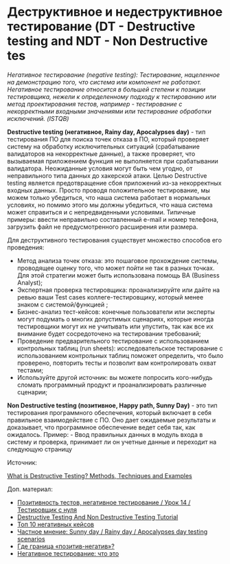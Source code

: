 # Деструктивное и недеструктивное тестирование (DT - Destructive testing and NDT - Non Destructive tes

_Негативное тестирование (negative testing): Тестирование, нацеленное на демонстрацию того, что система или компонент не работают. Негативное тестирование относится в большей степени к позиции тестировщика, нежели к определенному подходу к тестированию или метод проектирования тестов, например - тестирование с некорректными входными значениями или тестирование обработки исключений. (ISTQB)_

**Destructive testing (негативное, Rainy day, Apocalypses day)** - тип тестирования ПО для поиска точек отказа в ПО, который проверяет систему на обработку исключительных ситуаций (срабатывание валидаторов на некорректные данные), а также проверяет, что вызываемая приложением функция не выполняется при срабатывании валидатора. Неожиданные условия могут быть чем угодно, от неправильного типа данных до хакерской атаки. Целью Destructive testing является предотвращение сбоя приложений из-за некорректных входных данных. Просто проводя положительное тестирование, мы можем только убедиться, что наша система работает в нормальных условиях, но помимо этого мы должны убедиться, что наша система может справиться и с непредвиденными условиями. Типичные примеры: ввести неправильно составленный e-mail и номер телефона, загрузить файл не предусмотренного расширения или размера.

Для деструктивного тестирования существует множество способов его проведения:

* Метод анализа точек отказа: это пошаговое прохождение системы, проводящее оценку того, что может пойти не так в разных точках. Для этой стратегии может быть использована помощь BA (Business Analyst);
* Экспертная проверка тестировщика: проанализируйте или дайте на ревью ваши Test cases коллеге-тестировщику, который менее знаком с системой/функцией ;
* Бизнес-анализ тест-кейсов: конечные пользователи или эксперты могут подумать о многих допустимых сценариях, которые иногда тестировщики могут их не учитывать или упустить, так как все их внимание будет сосредоточено на тестировании требований;
* Проведение предварительного тестирование с использованием контрольных таблиц (run sheets): исследовательское тестирование с использованием контрольных таблиц поможет определить, что было проверено, повторить тесты и позволит вам контролировать охват тестами;
* Используйте другой источник: вы можете попросить кого-нибудь сломать программный продукт и проанализировать различные сценарии;

**Non Destructive testing (позитивное, Happy path, Sunny Day)** - это тип тестирования программного обеспечения, который включает в себя правильное взаимодействие с ПО. Оно дает ожидаемые результаты и доказывает, что программное обеспечение ведет себя так, как ожидалось. Пример: - Ввод правильных данных в модуль входа в систему и проверка, принимает ли он учетные данные и переходит на следующую страницу

Источник:

[What is Destructive Testing? Methods, Techniques and Examples](https://www.guru99.com/destructive-testing.html)

Доп. материал:

* [Позитивность тестов, негативное тестирование / Урок 14 / Тестировщик с нуля](https://www.youtube.com/watch?v=b\_1eXkzYc-g)
* [Destructive Testing And Non Destructive Testing Tutorial](https://www.softwaretestinghelp.com/destructive-non-destructive-testing/)
* [Топ 10 негативных кейсов](https://testmatick.com/ru/top-10-negativnyh-test-kejsov-ispolzuemyh-vo-vremya-testirovaniya-po/)
* [Частное мнение: Sunny day / Rainy day / Apocalypses day testing scenarios](https://qsusha.wordpress.com/2018/04/25/%D1%87%D0%B0%D1%81%D1%82%D0%BD%D0%BE%D0%B5-%D0%BC%D0%BD%D0%B5%D0%BD%D0%B8%D0%B5-sunny-day-rainy-day-apocalypses-day-testing-scenarios/)
* [Где граница «позитив-негатив»?](https://okiseleva.blogspot.com/2018/12/blog-post\_24.html)
* [Негативное тестирование: что это](https://testengineer.ru/negativnoe-testirovanie-chto-ehto/)
